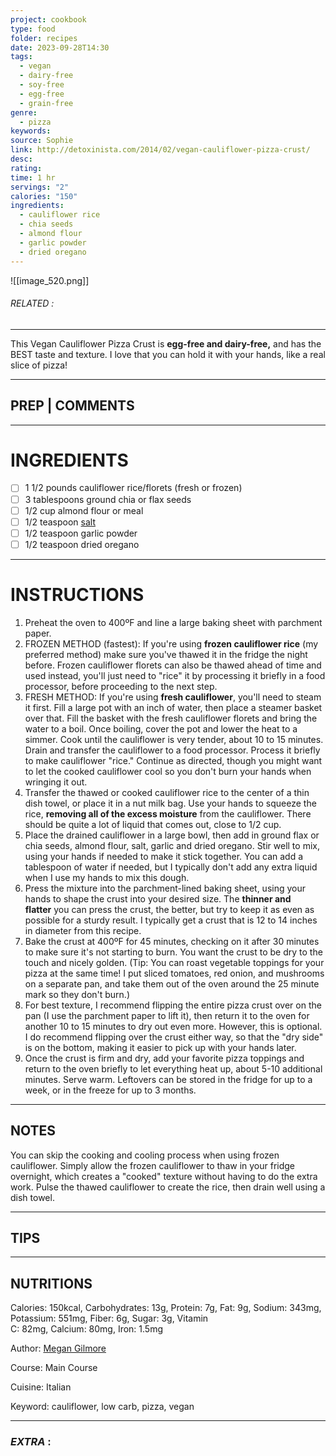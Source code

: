 ```yaml
---
project: cookbook
type: food
folder: recipes
date: 2023-09-28T14:30
tags:
  - vegan
  - dairy-free
  - soy-free
  - egg-free
  - grain-free
genre:
  - pizza
keywords: 
source: Sophie
link: http://detoxinista.com/2014/02/vegan-cauliflower-pizza-crust/
desc: 
rating: 
time: 1 hr
servings: "2"
calories: "150"
ingredients:
  - cauliflower rice
  - chia seeds
  - almond flour
  - garlic powder
  - dried oregano
---
```


![[image_520.png]]
###### *RELATED* : 
---
This Vegan Cauliflower Pizza Crust is **egg-free and dairy-free,** and has the BEST taste and texture. I love that you can hold it with your hands, like a real slice of pizza!

---
## PREP | COMMENTS



---
# INGREDIENTS

- [ ] 1 1/2 pounds cauliflower rice/florets (fresh or frozen)
- [ ] 3 tablespoons ground chia or flax seeds
- [ ] 1/2 cup almond flour or meal
- [ ] 1/2 teaspoon [salt](http://amzn.to/2rdmIuj)
- [ ] 1/2 teaspoon garlic powder
- [ ] 1/2 teaspoon dried oregano

---
# INSTRUCTIONS

1. Preheat the oven to 400ºF and line a large baking sheet with parchment paper.
2. FROZEN METHOD (fastest): If you're using **frozen cauliflower rice** (my preferred method) make sure you've thawed it in the fridge the night before. Frozen cauliflower florets can also be thawed ahead of time and used instead, you'll just need to "rice" it by processing it briefly in a food processor, before proceeding to the next step.
3. FRESH METHOD: If you're using **fresh cauliflower**, you'll need to steam it first. Fill a large pot with an inch of water, then place a steamer basket over that. Fill the basket with the fresh cauliflower florets and bring the water to a boil. Once boiling, cover the pot and lower the heat to a simmer. Cook until the cauliflower is very tender, about 10 to 15 minutes. Drain and transfer the cauliflower to a food processor. Process it briefly to make cauliflower "rice." Continue as directed, though you might want to let the cooked cauliflower cool so you don't burn your hands when wringing it out.
4. Transfer the thawed or cooked cauliflower rice to the center of a thin dish towel, or place it in a nut milk bag. Use your hands to squeeze the rice, **removing all of the excess moisture** from the cauliflower. There should be quite a lot of liquid that comes out, close to 1/2 cup.
5. Place the drained cauliflower in a large bowl, then add in ground flax or chia seeds, almond flour, salt, garlic and dried oregano. Stir well to mix, using your hands if needed to make it stick together. You can add a tablespoon of water if needed, but I typically don't add any extra liquid when I use my hands to mix this dough.
6. Press the mixture into the parchment-lined baking sheet, using your hands to shape the crust into your desired size. The **thinner and flatter** you can press the crust, the better, but try to keep it as even as possible for a sturdy result. I typically get a crust that is 12 to 14 inches in diameter from this recipe.
7. Bake the crust at 400ºF for 45 minutes, checking on it after 30 minutes to make sure it's not starting to burn. You want the crust to be dry to the touch and nicely golden. (Tip: You can roast vegetable toppings for your pizza at the same time! I put sliced tomatoes, red onion, and mushrooms on a separate pan, and take them out of the oven around the 25 minute mark so they don't burn.)
8. For best texture, I recommend flipping the entire pizza crust over on the pan (I use the parchment paper to lift it), then return it to the oven for another 10 to 15 minutes to dry out even more. However, this is optional. I do recommend flipping over the crust either way, so that the "dry side" is on the bottom, making it easier to pick up with your hands later.
9. Once the crust is firm and dry, add your favorite pizza toppings and return to the oven briefly to let everything heat up, about 5-10 additional minutes. Serve warm. Leftovers can be stored in the fridge for up to a week, or in the freeze for up to 3 months.

---
## NOTES

You can skip the cooking and cooling process when using frozen cauliflower. Simply allow the frozen cauliflower to thaw in your fridge overnight, which creates a "cooked" texture without having to do the extra work. Pulse the thawed cauliflower to create the rice, then drain well using a dish towel.

---
## TIPS



---
## NUTRITIONS

Calories: 150kcal, Carbohydrates: 13g, Protein: 7g, Fat: 9g, Sodium: 343mg, Potassium: 551mg, Fiber: 6g, Sugar: 3g, Vitamin C: 82mg, Calcium: 80mg, Iron: 1.5mg

Author: [Megan Gilmore](https://detoxinista.com/about)

Course: Main Course

Cuisine: Italian

Keyword: cauliflower, low carb, pizza, vegan

---
### *EXTRA* :



